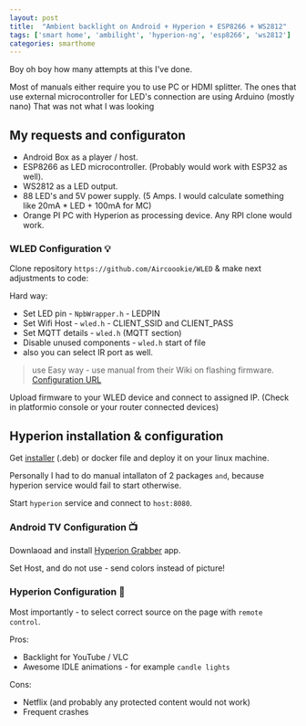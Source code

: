 ```yaml
---
layout: post
title:  "Ambient backlight on Android + Hyperion + ESP8266 + WS2812"
tags: ['smart home', 'ambilight', 'hyperion-ng', 'esp8266', 'ws2812']
categories: smarthome
---
```


Boy oh boy how many attempts at this I've done.

Most of manuals either require you to use PC or HDMI splitter. 
The ones that use external microcontroller for LED's connection are using Arduino (mostly nano)
That was not what I was looking

## My requests and configuraton 

* Android Box as a player / host.
* ESP8266 as LED microcontroller. (Probably would work with ESP32 as well).
* WS2812 as a LED output.
* 88 LED's and 5V power supply. (5 Amps. I would calculate something like 20mA * LED + 100mA for MC)
* Orange PI PC with Hyperion as processing device. Any RPI clone would work.

### WLED Configuration 💡
Clone repository `https://github.com/Aircoookie/WLED` & make next adjustments to code:

Hard way: 

* Set LED pin - `NpbWrapper.h` - LEDPIN
* Set Wifi Host - `wled.h` - CLIENT_SSID and CLIENT_PASS
* Set MQTT details - `wled.h` (MQTT section)
* Disable unused components - `wled.h` start of file
* also you can select IR port as well.

> use Easy way - use manual from their Wiki on flashing firmware. [Configuration URL][wled-url]


Upload firmware to your WLED device and connect to assigned IP. (Check in platformio console or your router connected devices)



## Hyperion installation & configuration

Get [installer][hy-inst] (.deb) or docker file and deploy it on your linux machine.

Personally I had to do manual intallaton of 2 packages `` and ``, because hyperion service would fail to start otherwise.

Start `hyperion` service and connect to `host:8080`.




### Android TV Configuration 📺
Downlaoad and install [Hyperion Grabber][hy-grab] app.



Set Host, and do not use - send colors instead of picture!

### Hyperion Configuration 🧮
Most importantly - to select correct source on the page with `remote control`.



Pros:
* Backlight for YouTube / VLC
* Awesome IDLE animations - for example `candle lights`

Cons:
* Netflix (and probably any protected content would not work)
* Frequent crashes


[wled-url]: https://github.com/Aircoookie/WLED/wiki/Install-WLED-binary#what-binary-should-i-use
[hy-grab]: https://play.google.com/store/apps/details?id=com.abrenoch.hyperiongrabber&hl=en_US&gl=US
[hy-inst]: https://github.com/hyperion-project/hyperion.ng/releases